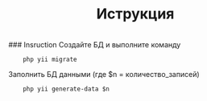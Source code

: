<p align="center">
    <h1 align="center">Иструкция</h1>
    <br>
    ### Insruction
    Создайте БД и выполните команду
    
        php yii migrate
   Заполнить БД данными (где $n = количество_записей)
    
        php yii generate-data $n
</p>

